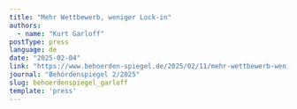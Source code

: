 ```yaml
---
title: "Mehr Wettbewerb, weniger Lock-in"
authors:
  - name: "Kurt Garloff"
postType: press
language: de
date: "2025-02-04"
link: "https://www.behoerden-spiegel.de/2025/02/11/mehr-wettbewerb-weniger-lock-in/"
journal: "Behördenspiegel 2/2025"
slug: behoerdenspiegel_garloff
template: 'press'
---
```

